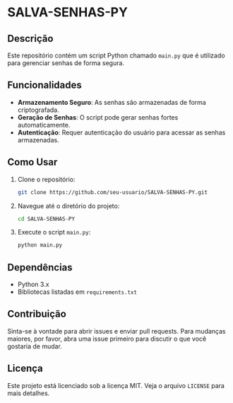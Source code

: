 # SALVA-SENHAS-PY

## Descrição
Este repositório contém um script Python chamado `main.py` que é utilizado para gerenciar senhas de forma segura.

## Funcionalidades
- **Armazenamento Seguro**: As senhas são armazenadas de forma criptografada.
- **Geração de Senhas**: O script pode gerar senhas fortes automaticamente.
- **Autenticação**: Requer autenticação do usuário para acessar as senhas armazenadas.

## Como Usar
1. Clone o repositório:
    ```bash
    git clone https://github.com/seu-usuario/SALVA-SENHAS-PY.git
    ```
2. Navegue até o diretório do projeto:
    ```bash
    cd SALVA-SENHAS-PY
    ```
3. Execute o script `main.py`:
    ```bash
    python main.py
    ```

## Dependências
- Python 3.x
- Bibliotecas listadas em `requirements.txt`

## Contribuição
Sinta-se à vontade para abrir issues e enviar pull requests. Para mudanças maiores, por favor, abra uma issue primeiro para discutir o que você gostaria de mudar.

## Licença
Este projeto está licenciado sob a licença MIT. Veja o arquivo `LICENSE` para mais detalhes.